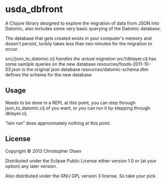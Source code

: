 # usda_dbfront

A Clojure library designed to explore the migration of data from JSON into
Datomic, also includes some very basic querying of the Datomic database.

The database that gets created exists in your computer's memory and doesn't
persist, luckily takes less than two minutes for the migration to occur.

src/*/json_to_datomic.clj handles the actual migration
src/*/dblayer.clj has some samlple queries on the new database
resources/foods-2011-10-03.json is the original json database
resources/datomic-schema.dtm defines the schema for the new database

## Usage

Needs to be done in a REPL at this point, you can step through json_to_datomic.clj of you want, or you can run it by stepping through dblayer.clj

"lein run" does approximately nothing at this point.

## License

Copyright © 2013 Christopher Olsen

Distributed under the Eclipse Public License either version 1.0 or (at
your option) any later version.

Also distributed under the GNU GPL version 3 license.  So take your pick.

